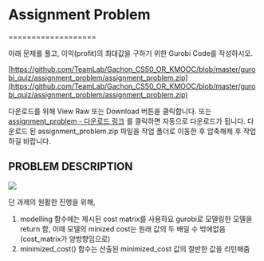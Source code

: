# Assignment Problem
  ===================

아래 문제를 풀고, 이익(profit)의 최대값을 구하기 위한 Gurobi Code를 작성하시오.

[https://github.com/TeamLab/Gachon_CS50_OR_KMOOC/blob/master/gurobi_quiz/assignment_problem/assignment_problem.zip](https://github.com/TeamLab/Gachon_CS50_OR_KMOOC/blob/master/gurobi_quiz/assignment_problem/assignment_problem.zip)

다운로드를 위해 View Raw 또는 Download 버튼을 클릭합니다. 또는 [assignment_problem - 다운로드 링크](https://github.com/TeamLab/Gachon_CS50_OR_KMOOC/raw/master/gurobi_quiz/product_mix/product_mix_problem.zip) 를 클릭하면 자동으로 다운로드가 됩니다. 다운로드 된 assignment_problem.zip 파일을 작업 폴더로 이동한 후 압축해제 후 작업하길 바랍니다.

## PROBLEM DESCRIPTION
<img src=https://s3.ap-northeast-2.amazonaws.com/teamlab-gachon/assignment_problem.png>

단 과제의 원활한 진행을 위해,

1) modelling 함수에는 제시된 cost matrix를 사용하요 gurobi로 모델링한 모델을 return 함, 이때 모델의 minized cost는 원래 값의 두 배일 수 밖에없음(cost_matrix가 양방향임으로)
2) minimized_cost() 함수는 산출된 minimized_cost 값의 절반한 값을 리턴해줌